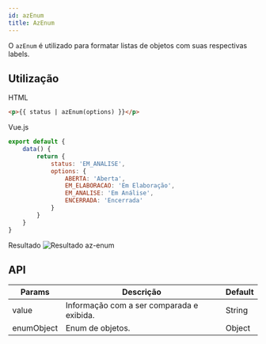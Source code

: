 ```yaml
---
id: azEnum
title: AzEnum
---
```


O `azEnum` é utilizado para formatar listas de objetos com suas respectivas labels.

## Utilização

HTML

```html
<p>{{ status | azEnum(options) }}</p>
```

Vue.js
```js
export default {
    data() {
        return {
            status: 'EM_ANALISE',
            options: {
                ABERTA: 'Aberta',
                EM_ELABORACAO: 'Em Elaboração',
                EM_ANALISE: 'Em Análise',
                ENCERRADA: 'Encerrada'
            }
        }
    }
}
```

Resultado
![Resultado az-enum](../../img/examples/example-az-enum.jpeg)

## API

| Params | Descrição | Default |
| ------------- | ------------- | ------------- |
| value | Informação com a ser comparada e exibida. | String |
| enumObject | Enum de objetos. | Object |